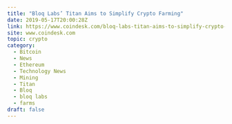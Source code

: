 ```yaml
---
title: "Bloq Labs’ Titan Aims to Simplify Crypto Farming"
date: 2019-05-17T20:00:28Z
link: https://www.coindesk.com/bloq-labs-titan-aims-to-simplify-crypto-farming?utm_medium=RSS&utm_source=hune
site: www.coindesk.com
topic: crypto
category:
  - Bitcoin
  - News
  - Ethereum
  - Technology News
  - Mining
  - Titan
  - Bloq
  - bloq labs
  - farms
draft: false
---
```

